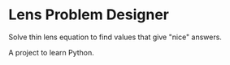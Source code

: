 # Lens Problem Designer
Solve thin lens equation to find values that give "nice" answers.

A project to learn Python.
